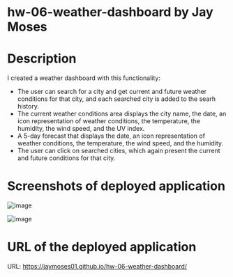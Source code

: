 # hw-06-weather-dashboard by Jay Moses


# Description

I created a weather dashboard with this functionality:
* The user can search for a city and get current and future weather conditions for that city, and each searched city is added to the searh history.
* The current weather conditions area displays the city name, the date, an icon representation of weather conditions, the temperature, the humidity, the wind speed, and the UV index.
* A 5-day forecast that displays the date, an icon representation of weather conditions, the temperature, the wind speed, and the humidity.
* The user can click on searched cities, which again present the current and future conditions for that city.

# Screenshots of deployed application

![image](https://user-images.githubusercontent.com/95326705/151087471-ca842313-d6d8-4770-a223-1d72a79deb23.png)

![image](https://user-images.githubusercontent.com/95326705/151087505-331d1e9a-57d9-4af2-84ac-f17c947e4999.png)


# URL of the deployed application

URL: https://jaymoses01.github.io/hw-06-weather-dashboard/
